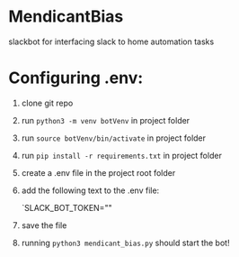 # MendicantBias
slackbot for interfacing slack to home automation tasks

# Configuring .env:
1. clone git repo
2. run `python3 -m venv botVenv` in project folder
3. run `source botVenv/bin/activate` in project folder
4. run `pip install -r requirements.txt` in project folder
5. create a .env file in the project root folder
6. add the following text to the .env file:
    
    `SLACK_BOT_TOKEN="<your slackbot auth token here>"
7. save the file
8. running `python3 mendicant_bias.py` should start the bot!
